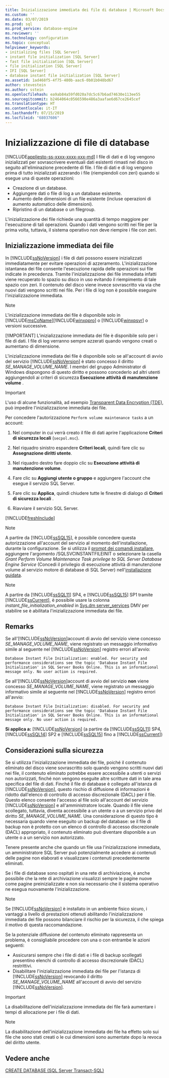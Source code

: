 ```yaml
---
title: Inizializzazione immediata dei file di database | Microsoft Docs
ms.custom: ''
ms.date: 03/07/2019
ms.prod: sql
ms.prod_service: database-engine
ms.reviewer: ''
ms.technology: configuration
ms.topic: conceptual
helpviewer_keywords:
- initializing files [SQL Server]
- instant file initialization [SQL Server]
- fast file initialization [SQL Server]
- file initialization [SQL Server]
- IFI [SQL Server]
- database instant file initialization [SQL Server]
ms.assetid: 1ad468f5-4f75-480b-aac6-0b01b048bd67
author: stevestein
ms.author: sstein
ms.openlocfilehash: ea9ab84a59fd020a7dc5c67b6ad74630e113ee55
ms.sourcegitcommit: b2464064c0566590e486a3aafae6d67ce2645cef
ms.translationtype: HT
ms.contentlocale: it-IT
ms.lasthandoff: 07/15/2019
ms.locfileid: "68037606"
---
```

# <a name="database-file-initialization"></a>Inizializzazione di file di database
[!INCLUDE[appliesto-ss-xxxx-xxxx-xxx-md](../../includes/appliesto-ss-xxxx-xxxx-xxx-md.md)]
I file di dati e di log vengono inizializzati per sovrascrivere eventuali dati esistenti rimasti nel disco in seguito all'eliminazione precedente di file. I file di dati e di log vengono prima di tutto inizializzati azzerando i file (riempiendoli con zeri) quando si esegue una di queste operazioni:  
  
- Creazione di un database.  
- Aggiungere dati o file di log a un database esistente.  
- Aumento delle dimensioni di un file esistente (incluse operazioni di aumento automatico delle dimensioni).  
- Ripristino di un database o un filegroup.  
  
L'inizializzazione dei file richiede una quantità di tempo maggiore per l'esecuzione di tali operazioni. Quando i dati vengono scritti nei file per la prima volta, tuttavia, il sistema operativo non deve riempire i file con zeri.  
  
## <a name="instant-file-initialization-ifi"></a>Inizializzazione immediata dei file  
In [!INCLUDE[ssNoVersion](../../includes/ssnoversion-md.md)] i file di dati possono essere inizializzati immediatamente per evitare operazioni di azzeramento. L'inizializzazione istantanea dei file consente l'esecuzione rapida delle operazioni sui file indicate in precedenza. Tramite l'inizializzazione dei file immediata infatti viene recuperato lo spazio su disco in uso evitando il riempimento di tale spazio con zeri. Il contenuto del disco viene invece sovrascritto via via che nuovi dati vengono scritti nei file. Per i file di log non è possibile eseguire l'inizializzazione immediata.  
  
> [!NOTE]
> L'inizializzazione immediata dei file è disponibile solo in [!INCLUDE[msCoName](../../includes/msconame-md.md)][!INCLUDE[winxppro](../../includes/winxppro-md.md)] o [!INCLUDE[winxpsvr](../../includes/winxpsvr-md.md)] o versioni successive.  
> 
> [!IMPORTANT]
> L'inizializzazione immediata dei file è disponibile solo per i file di dati. I file di log verranno sempre azzerati quando vengono creati o aumentano di dimensione.
  
L'inizializzazione immediata dei file è disponibile solo se all'account di avvio del servizio [!INCLUDE[ssNoVersion](../../includes/ssnoversion-md.md)] è stato concesso il diritto *SE_MANAGE_VOLUME_NAME*. I membri del gruppo Administrator di Windows dispongono di questo diritto e possono concederlo ad altri utenti aggiungendoli ai criteri di sicurezza **Esecuzione attività di manutenzione volume** .  
  
> [!IMPORTANT]
> L'uso di alcune funzionalità, ad esempio [Transparent Data Encryption (TDE)](../../relational-databases/security/encryption/transparent-data-encryption.md), può impedire l'inizializzazione immediata dei file.  
  
Per concedere l'autorizzazione `Perform volume maintenance tasks` a un account:  
  
1.  Nel computer in cui verrà creato il file di dati aprire l'applicazione **Criteri di sicurezza locali** (`secpol.msc`).  
  
2.  Nel riquadro sinistro espandere **Criteri locali**, quindi fare clic su **Assegnazione diritti utente**.  
  
3.  Nel riquadro destro fare doppio clic su **Esecuzione attività di manutenzione volume**.  
  
4.  Fare clic su **Aggiungi utente o gruppo** e aggiungere l'account che esegue il servizio SQL Server.  
  
5.  Fare clic su **Applica**, quindi chiudere tutte le finestre di dialogo di **Criteri di sicurezza locali** .  

1. Riavviare il servizio SQL Server.

[!INCLUDE[freshInclude](../../includes/paragraph-content/fresh-note-steps-feedback.md)]

> [!NOTE]
> A partire da [!INCLUDE[ssSQL15](../../includes/sssql15-md.md)], è possibile concedere questa autorizzazione all'account del servizio al momento dell'installazione, durante la configurazione. Se si utilizza il [prompt dei comandi installare](../../database-engine/install-windows/install-sql-server-from-the-command-prompt.md), aggiungere l'argomento /SQLSVCINSTANTFILEINIT o selezionare la casella *Grant Perform Volume Maintenance Task privilege to SQL Server Database Engine Service* (Concedi il privilegio di esecuzione attività di manutenzione volume al servizio motore di database di SQL Server) nell'[installazione guidata](../../database-engine/install-windows/install-sql-server-from-the-installation-wizard-setup.md).

> [!NOTE]
> A partire da [!INCLUDE[ssSQL11](../../includes/sssql11-md.md)] SP4, e [!INCLUDE[ssSQL15](../../includes/sssql15-md.md)] SP1 tramite [!INCLUDE[ssCurrent](../../includes/sscurrent-md.md)], è possibile usare la colonna *instant_file_initialization_enabled* in [Sys.dm server_services](../../relational-databases/system-dynamic-management-views/sys-dm-server-services-transact-sql.md) DMV per stabilire se è abilitata l'inizializzazione immediata dei file.

## <a name="remarks"></a>Remarks
Se all'[!INCLUDE[ssNoVersion](../../includes/ssnoversion-md.md)]account di avvio del servizio viene concesso  *SE_MANAGE_VOLUME_NAME*, viene registrato un messaggio informativo simile al seguente nel [!INCLUDE[ssNoVersion](../../includes/ssnoversion-md.md)] registro errori all'avvio: 

`Database Instant File Initialization: enabled. For security and performance considerations see the topic 'Database Instant File Initialization' in SQL Server Books Online. This is an informational message only. No user action is required.`

Se all'[!INCLUDE[ssNoVersion](../../includes/ssnoversion-md.md)]account di avvio del servizio **non** viene concesso *SE_MANAGE_VOLUME_NAME*, viene registrato un messaggio informativo simile al seguente nel [!INCLUDE[ssNoVersion](../../includes/ssnoversion-md.md)] registro errori all'avvio: 

`Database Instant File Initialization: disabled. For security and performance considerations see the topic 'Database Instant File Initialization' in SQL Server Books Online. This is an informational message only. No user action is required.`

**Si applica a:** [!INCLUDE[ssNoVersion](../../includes/ssnoversion-md.md)] (a partire da [!INCLUDE[ssSQL11](../../includes/sssql11-md.md)] SP4, [!INCLUDE[ssSQL14](../../includes/sssql14-md.md)] SP2 e [!INCLUDE[ssSQL15](../../includes/sssql15-md.md)] fino a [!INCLUDE[ssCurrent](../../includes/sscurrent-md.md)])

## <a name="security-considerations"></a>Considerazioni sulla sicurezza  
Se si utilizza l'inizializzazione immediata dei file, poiché il contenuto eliminato del disco viene sovrascritto solo quando vengono scritti nuovi dati nei file, il contenuto eliminato potrebbe essere accessibile a utenti o servizi non autorizzati, finché non vengono eseguite altre scritture dati in tale area specifica del file di dati. Finché il file di database è collegato all'istanza di [!INCLUDE[ssNoVersion](../../includes/ssnoversion-md.md)], questo rischio di diffusione di informazioni è ridotto dall'elenco di controllo di accesso discrezionale (DACL) per il file. Questo elenco consente l'accesso al file solo all'account del servizio [!INCLUDE[ssNoVersion](../../includes/ssnoversion-md.md)] e all'amministratore locale. Quando il file viene scollegato, tuttavia, diventa accessibile a un utente o a un servizio privo del diritto *SE_MANAGE_VOLUME_NAME*. Una considerazione di questo tipo è necessaria quando viene eseguito un backup del database: se il file di backup non è protetto con un elenco di controllo di accesso discrezionale (DACL) appropriato, il contenuto eliminato può diventare disponibile a un utente o a un servizio non autorizzato.  

Tenere presente anche che quando un file usa l'inizializzazione immediata, un amministratore SQL Server può potenzialmente accedere ai contenuti delle pagine non elaborati e visualizzare i contenuti precedentemente eliminati.

Se i file di database sono ospitati in una rete di archiviazione, è anche possibile che la rete di archiviazione visualizzi sempre le pagine nuove come pagine preinizializzate e non sia necessario che il sistema operativo ne esegua nuovamente l'inizializzazione.
 
> [!NOTE]
> Se [!INCLUDE[ssNoVersion](../../includes/ssnoversion-md.md)] è installato in un ambiente fisico sicuro, i vantaggi a livello di prestazioni ottenuti abilitando l'inizializzazione immediata dei file possono bilanciare il rischio per la sicurezza, il che spiega il motivo di questa raccomandazione.
  
Se la potenziale diffusione del contenuto eliminato rappresenta un problema, è consigliabile procedere con una o con entrambe le azioni seguenti:  
  
- Assicurarsi sempre che i file di dati e i file di backup scollegati presentino elenchi di controllo di accesso discrezionale (DACL) restrittivi.  
- Disabilitare l'inizializzazione immediata dei file per l'istanza di [!INCLUDE[ssNoVersion](../../includes/ssnoversion-md.md)] revocando il diritto *SE_MANAGE_VOLUME_NAME* all'account di avvio del servizio [!INCLUDE[ssNoVersion](../../includes/ssnoversion-md.md)]. 

> [!IMPORTANT]
> La disabilitazione dell'inizializzazione immediata dei file farà aumentare i tempi di allocazione per i file di dati.  
  
> [!NOTE]  
> La disabilitazione dell'inizializzazione immediata dei file ha effetto solo sui file che sono stati creati o le cui dimensioni sono aumentate dopo la revoca del diritto utente.  
  
## <a name="see-also"></a>Vedere anche  
 [CREATE DATABASE &#40;SQL Server Transact-SQL&#41;](../../t-sql/statements/create-database-sql-server-transact-sql.md)  
  
  
